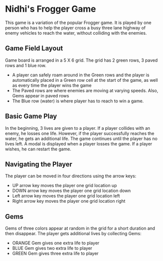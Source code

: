 # Nidhi's Frogger Game

This game is a variation of the popular Frogger game. It is played by one person who has to help the player cross a busy three lane highway of enemy vehicles to reach the water, without colliding with the enemies.

## Game Field Layout

Game board is arranged in a 5 X 6 grid. The grid has 2 green rows, 3 paved rows and 1 blue row.

* A player can safely roam around in the Green rows and the player is automatically placed in a Green row cell at the start of the game, as well as every time the player wins the game
* The Paved rows are where enemies are moving at varying speeds. Also, Gems appear in paved rows
* The Blue row (water) is where player has to reach to win a game.

## Basic Game Play

In the beginning, 3 lives are given to a player. If a player collides with an enemy, he losses one life. However, if the player successfully reaches the water, he gets an additional life.
The game continues until the player has no lives left. A modal is displayed when a player losses the game. If a player wishes, he can restart the game. 

## Navigating the Player

The player can be moved in four directions using the arrow keys:

* UP arrow key moves the player one grid location up
* DOWN arrow key moves the player one grid location down
* Left arrow key moves the player one grid location left
* Right arrow key moves the player one grid location right

## Gems

Gems of three colors appear at random in the grid for a short duration and then disappear. The player gets additional lives by collecting Gems:

* ORANGE Gem gives one extra life to player
* BLUE Gem gives two extra life to player
* GREEN Gem gives three extra life to player
